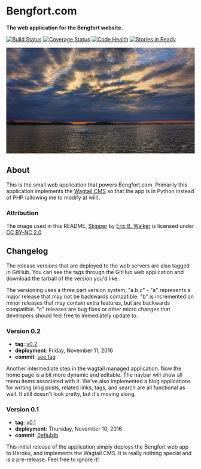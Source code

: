 # Bengfort.com

**The web application for the Bengfort website.**

[![Build Status](https://travis-ci.org/bbengfort/bengfort.com.png?branch=master)](https://travis-ci.org/bbengfort/bengfort.com)
[![Coverage Status](https://coveralls.io/repos/github/bbengfort/bengfort.com/badge.svg?branch=master)](https://coveralls.io/github/bbengfort/bengfort.com?branch=master)
[![Code Health](https://landscape.io/github/bbengfort/bengfort.com/master/landscape.svg?style=flat)](https://landscape.io/github/bbengfort/bengfort.com/master)
[![Stories in Ready](https://badge.waffle.io/bbengfort/bengfort.com.png?label=ready&title=Ready)](https://waffle.io/bbengfort/bengfort.com)

[![Skipper](bengfort/assets/img/skipper.jpg)](https://flic.kr/p/pqWmjP)

## About

This is the small web application that powers Bengfort.com. Primarily this application implements the [Wagtail CMS](https://wagtail.io/) so that the app is in Python instead of PHP (allowing me to modify at will).

### Attribution

The image used in this README, [Skipper](https://flic.kr/p/pqWmjP) by [Eric B. Walker](https://www.flickr.com/photos/premierehdr/) is licensed under [CC BY-NC 2.0](https://creativecommons.org/licenses/by-nc/2.0/)

## Changelog

The release versions that are deployed to the web servers are also tagged in GitHub. You can see the tags through the GitHub web application and download the tarball of the version you'd like.

The versioning uses a three part version system, "a.b.c" - "a" represents a major release that may not be backwards compatible. "b" is incremented on minor releases that may contain extra features, but are backwards compatible. "c" releases are bug fixes or other micro changes that developers should feel free to immediately update to.

### Version 0.2

* **tag**: [v0.2](https://github.com/bbengfort/bengfort.com/releases/tag/v0.2)
* **deployment**: Friday, November 11, 2016
* **commit**: [see tag](#)

Another intermediate step in the wagtail managed application. Now the home page is a bit more dynamic and editable. The navbar will show all menu items associated with it. We've also implemented a blog applications for writing blog posts, related links, tags, and search are all functional as well. It still doesn't look pretty, but it's moving along.

### Version 0.1

* **tag**: [v0.1](https://github.com/bbengfort/bengfort.com/releases/tag/v0.1)
* **deployment**: Thursday, November 10, 2016
* **commit**: [0efa4db](https://github.com/bbengfort/bengfort.com/commit/0efa4db8035f90f3eae52896fe56fd5c9caecd47)

This initial release of the application simply deploys the Bengfort web app to Heroku, and implements the Wagtail CMS. It is really nothing special and is a pre-release. Feel free to ignore it!
